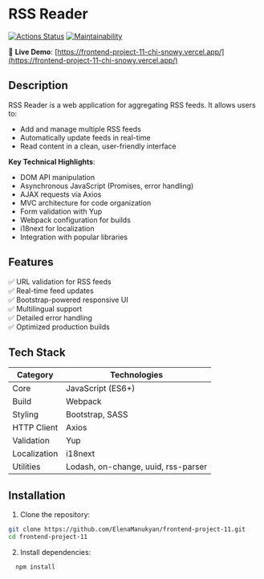 # RSS Reader

[![Actions Status](https://github.com/ElenaManukyan/frontend-project-11/workflows/CI/badge.svg)](https://github.com/ElenaManukyan/frontend-project-11/actions)
[![Maintainability](https://api.codeclimate.com/v1/badges/<YOUR_BADGE_ID>/maintainability)](https://codeclimate.com/github/ElenaManukyan/frontend-project-11/maintainability)

🔗 **Live Demo**: [https://frontend-project-11-chi-snowy.vercel.app/](https://frontend-project-11-chi-snowy.vercel.app/)

## Description
RSS Reader is a web application for aggregating RSS feeds. It allows users to:
- Add and manage multiple RSS feeds
- Automatically update feeds in real-time
- Read content in a clean, user-friendly interface

**Key Technical Highlights**:
- DOM API manipulation
- Asynchronous JavaScript (Promises, error handling)
- AJAX requests via Axios
- MVC architecture for code organization
- Form validation with Yup
- Webpack configuration for builds
- i18next for localization
- Integration with popular libraries

## Features
✅ URL validation for RSS feeds  
✅ Real-time feed updates  
✅ Bootstrap-powered responsive UI  
✅ Multilingual support  
✅ Detailed error handling  
✅ Optimized production builds  

## Tech Stack
| Category       | Technologies |
|----------------|--------------|
| Core           | JavaScript (ES6+) |
| Build          | Webpack |
| Styling        | Bootstrap, SASS |
| HTTP Client    | Axios |
| Validation     | Yup |
| Localization   | i18next |
| Utilities      | Lodash, on-change, uuid, rss-parser |

## Installation
1. Clone the repository:
```bash
git clone https://github.com/ElenaManukyan/frontend-project-11.git
cd frontend-project-11
```
2. Install dependencies:
 ```bash
   npm install
```

